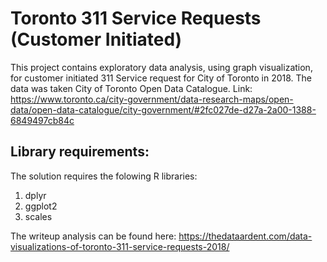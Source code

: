 # Toronto 311 Service Requests (Customer Initiated)
This project contains exploratory data analysis, using graph visualization, for customer initiated 311 Service request for City of Toronto in 2018. The data was taken City of Toronto Open Data Catalogue. Link: https://www.toronto.ca/city-government/data-research-maps/open-data/open-data-catalogue/city-government/#2fc027de-d27a-2a00-1388-6849497cb84c


## Library requirements:
The solution requires the folowing R libraries: 
1. dplyr
2. ggplot2
3. scales

The writeup analysis can be found here: https://thedataardent.com/data-visualizations-of-toronto-311-service-requests-2018/
